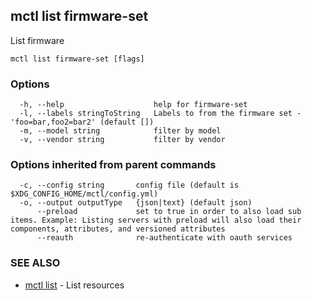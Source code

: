 [Auto generated by spf13/cobra]: <>

## mctl list firmware-set

List firmware

```
mctl list firmware-set [flags]
```

### Options

```
  -h, --help                    help for firmware-set
  -l, --labels stringToString   Labels to from the firmware set - 'foo=bar,foo2=bar2' (default [])
  -m, --model string            filter by model
  -v, --vendor string           filter by vendor
```

### Options inherited from parent commands

```
  -c, --config string       config file (default is $XDG_CONFIG_HOME/mctl/config.yml)
  -o, --output outputType   {json|text} (default json)
      --preload             set to true in order to also load sub items. Example: Listing servers with preload will also load their components, attributes, and versioned attributes
      --reauth              re-authenticate with oauth services
```

### SEE ALSO

* [mctl list](mctl_list.md)	 - List resources

